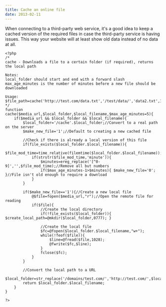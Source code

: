 ```yaml
---
title: Cache an online file
date: 2013-02-11
---
```


When connecting to a third-party web service, it's a good idea to keep a cached version of the required files in case the third-party service is having issues. This way your website will at least show old data instead of no data at all.

	<?php
	/*
	cache - Downloads a file to a certain folder (if required), returns the local path

	Notes:
	local_folder should start and end with a forward slash
	max_age_minutes is the number of minutes before a new file should be downloaded

	Usage:
	$file_path=cache('http://test.com/data.txt','/test/data/','data2.txt',15);
	*/
	function cache($media_url,$local_folder,$local_filename,$max_age_minutes=5){
		if($media_url && $local_folder && $local_filename){
			$local_folder='/cache'.$local_folder;//Convert to a real path on the server
			$make_new_file='1';//Default to creating a new cached file

			//Check if there is already a local version of this file
			if(file_exists($local_folder.$local_filename)){
				$file_mod_time=time_relative(filemtime($local_folder.$local_filename));
				if(strstr($file_mod_time,'minute')){
					$minutes=ereg_replace('[^0-9]','',$file_mod_time);//Remove all but numbers
					if($max_age_minutes-1>$minutes){ $make_new_file='0'; }//File isn't old enough to require a download
				}
			}

			if($make_new_file=='1'){//Create a new local file
				@$file=fopen($media_url,"r");//Open the remote file for reading
				if($file){
					//Create the local directory
					if(!file_exists($local_folder)){ $create_local_path=@mkdir($local_folder,0777); }

					//Create the local file
					$fc=@fopen($local_folder.$local_filename,"w+");
					while(!feof($file)){
						$line=@fread($file,1028);
						@fwrite($fc,$line);
					}
					fclose($fc);
				}
			}

			//Convert the local path to a URL
			$local_folder=str_replace('/domains/test.com/','http://test.com/',$local_folder);
			return $local_folder.$local_filename;
		}
	}

	?>